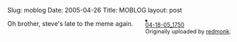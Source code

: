 Slug: moblog
Date: 2005-04-26
Title: MOBLOG
layout: post

<div style="float: right; margin-left: 10px; margin-bottom: 10px;">
 <a href="http://www.flickr.com/photos/86519599@N00/10876417/" title="photo sharing"><img alt="" class="at-xid-6a010534988cd3970b0120a5b3617a970c" src="http://steveivy.typepad.com/.a/6a010534988cd3970b0120a5b3617a970c-pi" style="border: solid 2px #000000;" /></a>
 <br />
 <span style="font-size: 0.9em; margin-top: 0px;">
  <a href="http://www.flickr.com/photos/86519599@N00/10876417/">04-18-05_1750</a>
  <br />
  Originally uploaded by <a href="http://www.flickr.com/people/86519599@N00/">redmonk</a>.
 </span>
</div>
Oh brother, steve&#39;s late to the meme again.
<br clear="all" />
